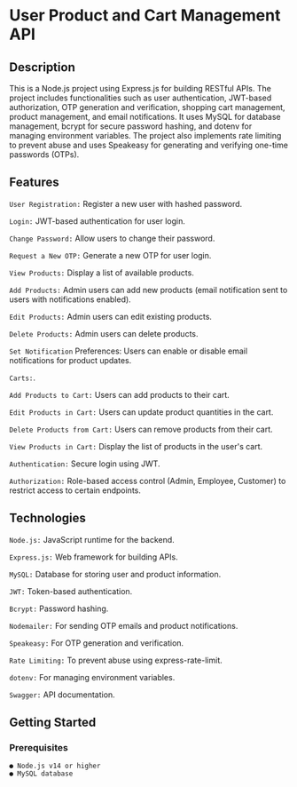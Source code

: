 # User Product and Cart Management API

## Description

This is a Node.js project using Express.js for building RESTful APIs. The project includes functionalities such as user authentication, JWT-based authorization, OTP generation and verification, shopping cart management, product management, and email notifications. It uses MySQL for database management, bcrypt for secure password hashing, and dotenv for managing environment variables. The project also implements rate limiting to prevent abuse and uses Speakeasy for generating and verifying one-time passwords (OTPs).

## Features

`User Registration:` Register a new user with hashed password.

`Login:` JWT-based authentication for user login.

`Change Password:` Allow users to change their password.

`Request a New OTP:` Generate a new OTP for user login.

`View Products:` Display a list of available products.

`Add Products:` Admin users can add new products (email notification sent to users with notifications enabled).

`Edit Products:` Admin users can edit existing products.

`Delete Products:` Admin users can delete products.

`Set Notification` Preferences: Users can enable or disable email notifications for product updates.

`Carts:`.

`Add Products to Cart:` Users can add products to their cart.

`Edit Products in Cart:` Users can update product quantities in the cart.

`Delete Products from Cart:` Users can remove products from their cart.

`View Products in Cart:` Display the list of products in the user's cart.

`Authentication:` Secure login using JWT.

`Authorization:` Role-based access control (Admin, Employee, Customer) to restrict access to certain endpoints.

## Technologies

`Node.js:` JavaScript runtime for the backend.

`Express.js:` Web framework for building APIs.

`MySQL:` Database for storing user and product information.

`JWT:` Token-based authentication.

`Bcrypt:` Password hashing.

`Nodemailer:` For sending OTP emails and product notifications.

`Speakeasy:` For OTP generation and verification.

`Rate Limiting:` To prevent abuse using express-rate-limit.

`dotenv:` For managing environment variables.

`Swagger:` API documentation.

## Getting Started

### Prerequisites
    ● Node.js v14 or higher
    ● MySQL database